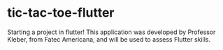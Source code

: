 # tic-tac-toe-flutter

Starting a project in flutter!
This application was developed by Professor Kleber, 
from Fatec Americana, and will be used to assess Flutter skills.

